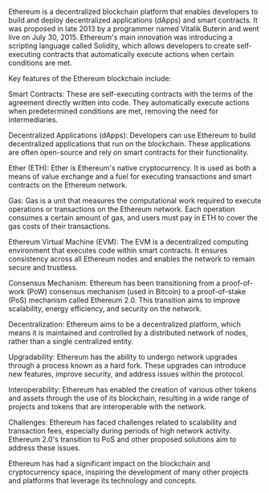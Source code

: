 
Ethereum is a decentralized blockchain platform that enables developers to build and deploy decentralized applications (dApps) and smart contracts. It was proposed in late 2013 by a programmer named Vitalik Buterin and went live on July 30, 2015. Ethereum's main innovation was introducing a scripting language called Solidity, which allows developers to create self-executing contracts that automatically execute actions when certain conditions are met.

Key features of the Ethereum blockchain include:

Smart Contracts: These are self-executing contracts with the terms of the agreement directly written into code. They automatically execute actions when predetermined conditions are met, removing the need for intermediaries.

Decentralized Applications (dApps): Developers can use Ethereum to build decentralized applications that run on the blockchain. These applications are often open-source and rely on smart contracts for their functionality.

Ether (ETH): Ether is Ethereum's native cryptocurrency. It is used as both a means of value exchange and a fuel for executing transactions and smart contracts on the Ethereum network.

Gas: Gas is a unit that measures the computational work required to execute operations or transactions on the Ethereum network. Each operation consumes a certain amount of gas, and users must pay in ETH to cover the gas costs of their transactions.

Ethereum Virtual Machine (EVM): The EVM is a decentralized computing environment that executes code within smart contracts. It ensures consistency across all Ethereum nodes and enables the network to remain secure and trustless.

Consensus Mechanism: Ethereum has been transitioning from a proof-of-work (PoW) consensus mechanism (used in Bitcoin) to a proof-of-stake (PoS) mechanism called Ethereum 2.0. This transition aims to improve scalability, energy efficiency, and security on the network.

Decentralization: Ethereum aims to be a decentralized platform, which means it is maintained and controlled by a distributed network of nodes, rather than a single centralized entity.

Upgradability: Ethereum has the ability to undergo network upgrades through a process known as a hard fork. These upgrades can introduce new features, improve security, and address issues within the protocol.

Interoperability: Ethereum has enabled the creation of various other tokens and assets through the use of its blockchain, resulting in a wide range of projects and tokens that are interoperable with the network.

Challenges: Ethereum has faced challenges related to scalability and transaction fees, especially during periods of high network activity. Ethereum 2.0's transition to PoS and other proposed solutions aim to address these issues.

Ethereum has had a significant impact on the blockchain and cryptocurrency space, inspiring the development of many other projects and platforms that leverage its technology and concepts.
